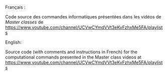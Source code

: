 Français :

Code source des commandes informatiques présentées dans les vidéos de _Master classes_ de https://www.youtube.com/channel/UCVwCYmdVVt3eKvFzhxMe5FA/playlists

English:

Source code (with comments and instructions in French) for the computational commands presented in the Master class videos at https://www.youtube.com/channel/UCVwCYmdVVt3eKvFzhxMe5FA/playlists
